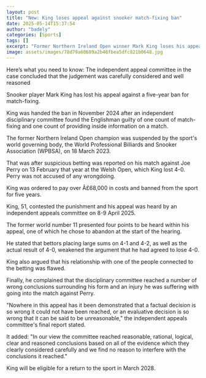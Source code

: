 ```yaml
---
layout: post
title: "New: King loses appeal against snooker match-fixing ban"
date: 2025-05-14T15:37:54
author: "badely"
categories: [Sports]
tags: []
excerpt: "Former Northern Ireland Open winner Mark King loses his appeal against a five-year ban from snooker for match-fixing."
image: assets/images/78d79a60689a2b48fbea5dfc821b0648.jpg
---
```


Here’s what you need to know: The independent appeal committee in the case concluded that the judgement was carefully considered and well reasoned

Snooker player Mark King has lost his appeal against a five-year ban for match-fixing.

King was handed the ban in November 2024 after an independent disciplinary committee found the Englishman guilty of one count of match-fixing and one count of providing inside information on a match.

The former Northern Ireland Open champion was suspended by the sport's world governing body, the World Professional Billiards and Snooker Association (WPBSA), on 18 March 2023.

That was after suspicious betting was reported on his match against Joe Perry on 13 February that year at the Welsh Open, which King lost 4-0. Perry was not accused of any wrongdoing.

King was ordered to pay over Â£68,000 in costs and banned from the sport for five years.

King, 51, contested the punishment and his appeal was heard by an independent appeals committee on 8-9 April 2025.

The former world number 11 presented four points to be heard within his appeal, one of which he chose to abandon at the start of the hearing.

He stated that bettors placing large sums on 4-1 and 4-2, as well as the actual result of 4-0, weakened the argument that he had agreed to lose 4-0.

King also argued that his relationship with one of the people connected to the betting was flawed.

Finally, he complained that the disciplinary committee reached a number of wrong conclusions surrounding his form and an injury he was suffering with going into the match against Perry.

"Nowhere in this appeal has it been demonstrated that a factual decision is so wrong it could not have been reached, or an evaluative decision is so wrong that it can be said to be unreasonable," the independent appeals committee's final report stated.

It added: "In our view the committee reached reasonable, rational, logical, clear and reasoned conclusions based on all of the evidence which they clearly considered carefully and we find no reason to interfere with the conclusions it reached."

King will be eligible for a return to the sport in March 2028.

